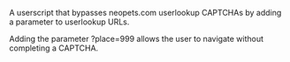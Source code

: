 A userscript that bypasses neopets.com userlookup CAPTCHAs by adding a parameter to userlookup URLs. 

Adding the parameter ?place=999 allows the user to navigate without completing a CAPTCHA. 
